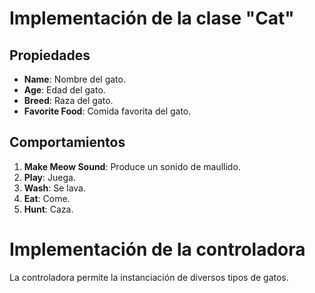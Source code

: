 # Implementación de la clase "Cat"

## Propiedades
- **Name**: Nombre del gato.
- **Age**: Edad del gato.
- **Breed**: Raza del gato.
- **Favorite Food**: Comida favorita del gato.

## Comportamientos
1. **Make Meow Sound**: Produce un sonido de maullido.
2. **Play**: Juega.
3. **Wash**: Se lava.
4. **Eat**: Come.
5. **Hunt**: Caza.

# Implementación de la controladora

La controladora permite la instanciación de diversos tipos de gatos.
